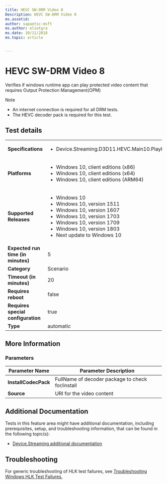 ```yaml
---
title: HEVC SW-DRM Video 8
Description: HEVC SW-DRM Video 8
ms.assetid: 
author: sapaetsc-msft
ms.author: eliotgra
ms.date: 10/11/2018
ms.topic: article


---
```


# HEVC SW-DRM Video 8

Verifies if windows runtime app can play protected video content that requires Output Protection Management(OPM)

>[!NOTE]
>- An internet connection is required for all DRM tests.
>- The HEVC decoder pack is required for this test.

## Test details
|||
|---|---|
| **Specifications**  | <ul><li>Device.Streaming.D3D11.HEVC.Main10.Playback</li></ul> |  
| **Platforms**   | <ul><li>Windows 10, client editions (x86)</li><li>Windows 10, client editions (x64)</li><li>Windows 10, client editions (ARM64)</li></ul> |
| **Supported Releases** | <ul><li>Windows 10</li><li>Windows 10, version 1511</li><li>Windows 10, version 1607</li><li>Windows 10, version 1703</li><li>Windows 10, version 1709</li><li>Windows 10, version 1803</li><li>Next update to Windows 10</li></ul> |
|**Expected run time (in minutes)**| 5 |
|**Category**| Scenario |
|**Timeout (in minutes)**| 20 |
|**Requires reboot**| false |
|**Requires special configuration**| true |
|**Type**| automatic |

## More Information
### Parameters
| Parameter Name | Parameter Description |
| --- | --- |
| **InstallCodecPack** | FullName of decoder package to check for/install |
| **Source** | URI for the video content |







## Additional Documentation
Tests in this feature area might have additional documentation, including prerequisites, setup, and troubleshooting information, that can be found in the following topic\(s\):
- [Device.Streaming additional documentation](device-streaming-additional-documentation.md)

## Troubleshooting
For generic troubleshooting of HLK test failures, see [Troubleshooting Windows HLK Test Failures.](..\user\troubleshooting-windows-hlk-test-failures.md)